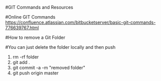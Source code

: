 #GIT Commands and Resources

#Online GIT Commands 
https://confluence.atlassian.com/bitbucketserver/basic-git-commands-776639767.html

#How to remove a Git Folder

#You can just delete the folder locally and then push
1. rm -rf folder
2. git add .
3. git commit -a -m "removed folder"
4. git push origin master


